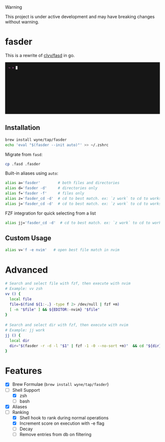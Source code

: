 > [!WARNING]
> This project is under active development and may have breaking changes without warning.

# fasder

This is a rewrite of [clvv/fasd](http://github.com/clvv/fasd) in go.

![Demo](./demo.gif)

## Installation

```bash
brew install wyne/tap/fasder
echo 'eval "$(fasder --init auto)"' >> ~/.zshrc
```

Migrate from `fasd`:

```bash
cp .fasd .fasder
```

Built-in aliases using `auto`:

```bash
alias a='fasder'        # both files and directories
alias d='fasder -d'     # directories only
alias f='fasder -f'     # files only
alias z='fasder_cd -d'  # cd to best match. ex: `z work` to cd to workspace
alias j='fasder_cd -d'  # cd to best match. ex: `z work` to cd to workspace
```

FZF integration for quick selecting from a list

```bash
alias jj='fasder_cd -d'  # cd to best match. ex: `z work` to cd to workspace
```

## Custom Usage

```bash
alias v='f -e nvim'   # open best file match in nvim
```

# Advanced

```bash
# Search and select file with fzf, then execute with nvim
# Example: vv zsh
vv () {
  local file
  file=$(find ${1:-.} -type f 2> /dev/null | fzf +m)
  [ -n "$file" ] && ${EDITOR:-nvim} "$file"
}

# Search and select dir with fzf, then execute with nvim
# Example: jj work
jj () {
  local dir
  dir="$(fasder -r -d -l "$1" | fzf -1 -0 --no-sort +m)"  && cd "${dir}" || return 1
}
```

# Features

- [x] Brew Formulae (`brew install wyne/tap/fasder`)
- [ ] Shell Support
  - [x] zsh
  - [ ] bash
- [x] Aliases
- [ ] Ranking
  - [x] Shell hook to rank during normal operations
  - [x] Increment score on execution with -e flag
  - [ ] Decay
  - [ ] Remove entries from db on filtering
